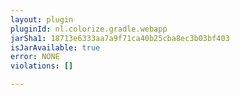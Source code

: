 ```yaml
---
layout: plugin
pluginId: nl.colorize.gradle.webapp
jarSha1: 18713e6333aa7a9f71ca40b25cba8ec3b03bf403
isJarAvailable: true
error: NONE
violations: []

---
```

